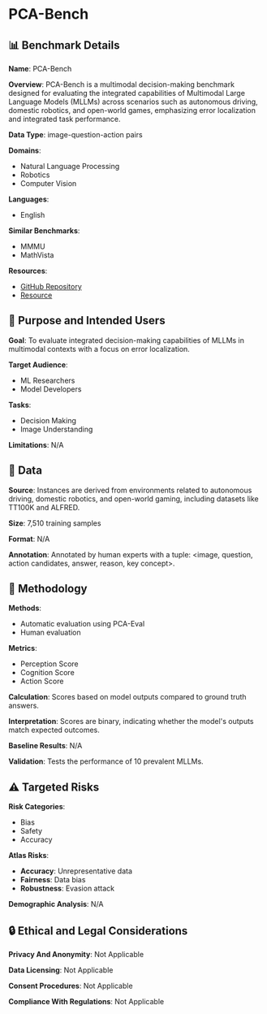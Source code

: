 # PCA-Bench

## 📊 Benchmark Details

**Name**: PCA-Bench

**Overview**: PCA-Bench is a multimodal decision-making benchmark designed for evaluating the integrated capabilities of Multimodal Large Language Models (MLLMs) across scenarios such as autonomous driving, domestic robotics, and open-world games, emphasizing error localization and integrated task performance.

**Data Type**: image-question-action pairs

**Domains**:
- Natural Language Processing
- Robotics
- Computer Vision

**Languages**:
- English

**Similar Benchmarks**:
- MMMU
- MathVista

**Resources**:
- [GitHub Repository](https://github.com/username/repo)
- [Resource](https://arxiv.org/abs/2402.15527)

## 🎯 Purpose and Intended Users

**Goal**: To evaluate integrated decision-making capabilities of MLLMs in multimodal contexts with a focus on error localization.

**Target Audience**:
- ML Researchers
- Model Developers

**Tasks**:
- Decision Making
- Image Understanding

**Limitations**: N/A

## 💾 Data

**Source**: Instances are derived from environments related to autonomous driving, domestic robotics, and open-world gaming, including datasets like TT100K and ALFRED.

**Size**: 7,510 training samples

**Format**: N/A

**Annotation**: Annotated by human experts with a tuple: <image, question, action candidates, answer, reason, key concept>.

## 🔬 Methodology

**Methods**:
- Automatic evaluation using PCA-Eval
- Human evaluation

**Metrics**:
- Perception Score
- Cognition Score
- Action Score

**Calculation**: Scores based on model outputs compared to ground truth answers.

**Interpretation**: Scores are binary, indicating whether the model's outputs match expected outcomes.

**Baseline Results**: N/A

**Validation**: Tests the performance of 10 prevalent MLLMs.

## ⚠️ Targeted Risks

**Risk Categories**:
- Bias
- Safety
- Accuracy

**Atlas Risks**:
- **Accuracy**: Unrepresentative data
- **Fairness**: Data bias
- **Robustness**: Evasion attack

**Demographic Analysis**: N/A

## 🔒 Ethical and Legal Considerations

**Privacy And Anonymity**: Not Applicable

**Data Licensing**: Not Applicable

**Consent Procedures**: Not Applicable

**Compliance With Regulations**: Not Applicable
